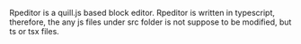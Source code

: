 Rpeditor is a quill.js based block editor.
Rpeditor is written in typescript, therefore, the any js files under src folder is not suppose to be modified,
but ts or tsx files.
